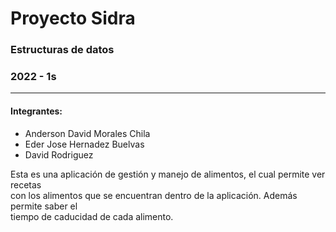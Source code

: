 # Proyecto Sidra  
### Estructuras de datos  
### 2022 - 1s
---

#### Integrantes:  
- Anderson David Morales Chila  
- Eder Jose Hernadez Buelvas  
- David Rodriguez

Esta es una aplicación de gestión y manejo de alimentos, el cual permite ver recetas  
con los alimentos que se encuentran dentro de la aplicación. Además permite saber el  
tiempo de caducidad de cada alimento.
